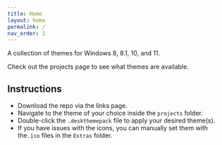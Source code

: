 ```yaml
---
title: Home
layout: home
permalink: /
nav_order: 1
---
```


A collection of themes for Windows 8, 8.1, 10, and 11.

Check out the projects page to see what themes are available.

## Instructions

 * Download the repo via the links page.
 * Navigate to the theme of your choice inside the `projects` folder.
 * Double-click the `.deskthemepack` file to apply your desired theme(s).
 * If you have issues with the icons, you can manually set them with the`.ico` files in the `Extras` folder.
  
